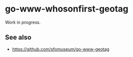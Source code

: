 # go-www-whosonfirst-geotag

Work in progress.

## See also

* https://github.com/sfomuseum/go-www-geotag